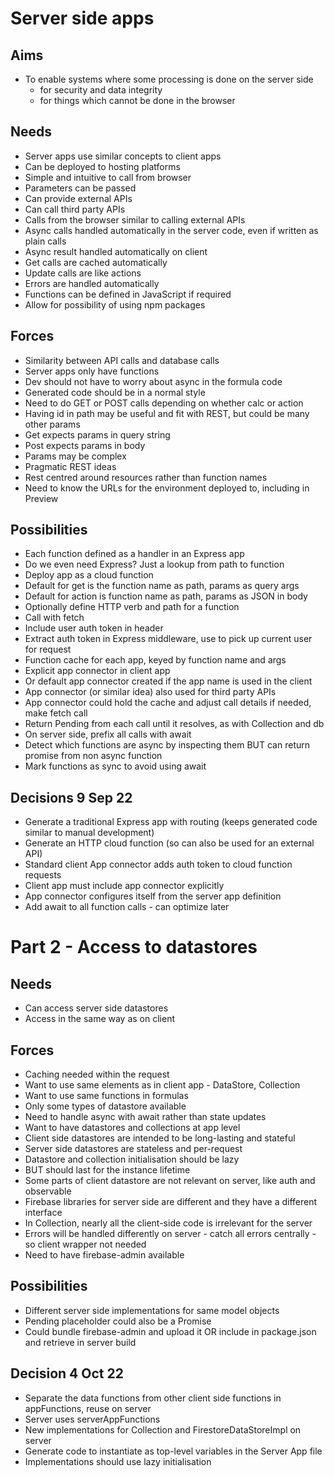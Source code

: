 Server side apps
================

Aims
----

- To enable systems where some processing is done on the server side
    - for security and data integrity
    - for things which cannot be done in the browser

Needs
-----

- Server apps use similar concepts to client apps
- Can be deployed to hosting platforms
- Simple and intuitive to call from browser
- Parameters can be passed
- Can provide external APIs
- Can call third party APIs
- Calls from the browser similar to calling external APIs
- Async calls handled automatically in the server code, even if written as plain calls
- Async result handled automatically on client
- Get calls are cached automatically
- Update calls are like actions
- Errors are handled automatically
- Functions can be defined in JavaScript if required
- Allow for possibility of using npm packages

Forces
------

- Similarity between API calls and database calls
- Server apps only have functions
- Dev should not have to worry about async in the formula code
- Generated code should be in a normal style
- Need to do GET or POST calls depending on whether calc or action
- Having id in path may be useful and fit with REST, but could be many other params
- Get expects params in query string
- Post expects params in body
- Params may be complex
- Pragmatic REST ideas
- Rest centred around resources rather than function names
- Need to know the URLs for the environment deployed to, including in Preview

Possibilities
-------------

- Each function defined as a handler in an Express app
- Do we even need Express? Just a lookup from path to function
- Deploy app as a cloud function
- Default for get is the function name as path, params as query args
- Default for action is function name as path, params as JSON in body
- Optionally define HTTP verb and path for a function
- Call with fetch
- Include user auth token in header
- Extract auth token in Express middleware, use to pick up current user for request
- Function cache for each app, keyed by function name and args
- Explicit app connector in client app
- Or default app connector created if the app name is used in the client
- App connector (or similar idea) also used for third party APIs
- App connector could hold the cache and adjust call details if needed, make fetch call
- Return Pending from each call until it resolves, as with Collection and db
- On server side, prefix all calls with await
- Detect which functions are async by inspecting them BUT can return promise from non async function
- Mark functions as sync to avoid using await

Decisions 9 Sep 22
------------------

- Generate a traditional Express app with routing (keeps generated code similar to manual development)
- Generate an HTTP cloud function (so can also be used for an external API)
- Standard client App connector adds auth token to cloud function requests
- Client app must include app connector explicitly
- App connector configures itself from the server app definition
- Add await to all function calls - can optimize later

Part 2 - Access to datastores
=============================

Needs
-----

- Can access server side datastores
- Access in the same way as on client

Forces
------

- Caching needed within the request
- Want to use same elements as in client app - DataStore, Collection
- Want to use same functions in formulas
- Only some types of datastore available
- Need to handle async with await rather than state updates
- Want to have datastores and collections at app level
- Client side datastores are intended to be long-lasting and stateful
- Server side datastores are stateless and per-request
- Datastore and collection initialisation should be lazy
- BUT should last for the instance lifetime
- Some parts of client datastore are not relevant on server, like auth and observable
- Firebase libraries for server side are different and they have a different interface
- In Collection, nearly all the client-side code is irrelevant for the server
- Errors will be handled differently on server - catch all errors centrally - so client wrapper not needed
- Need to have firebase-admin available

Possibilities
-------------

- Different server side implementations for same model objects
- Pending placeholder could also be a Promise
- Could bundle firebase-admin and upload it OR include in package.json and retrieve in server build

Decision 4 Oct 22
-----------------

- Separate the data functions from other client side functions in appFunctions, reuse on server
- Server uses serverAppFunctions
- New implementations for Collection and FirestoreDataStoreImpl on server
- Generate code to instantiate as top-level variables in the Server App file
- Implementations should use lazy initialisation


